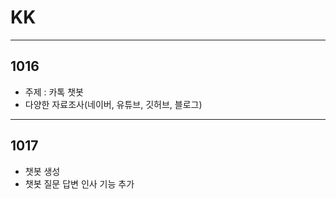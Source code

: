 # KK

---
## 1016
* 주제 : 카톡 챗봇
* 다양한 자료조사(네이버, 유튜브, 깃허브, 블로그)

---
## 1017
* 챗봇 생성
* 챗봇 질문 답변 인사 기능 추가
